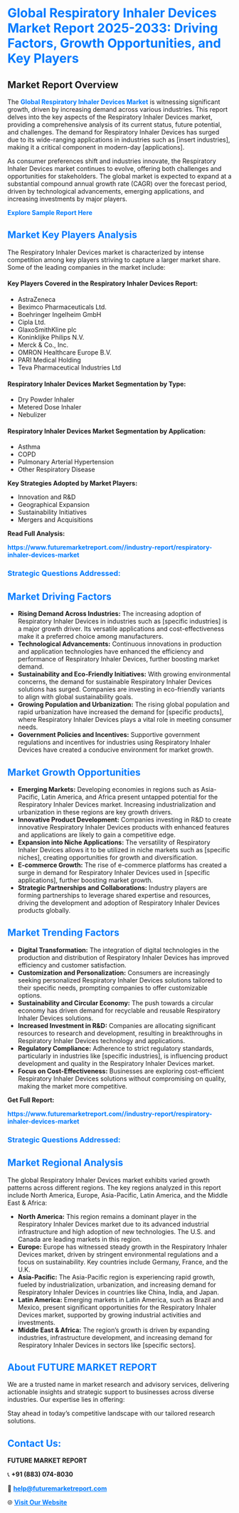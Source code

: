 <h1 style="color: #007BFF;">Global Respiratory Inhaler Devices Market Report 2025-2033: Driving Factors, Growth Opportunities, and Key Players</h1>

<section id="overview">
<h2>Market Report Overview</h2>
<p>The <a href="https://www.futuremarketreport.com//industry-report/respiratory-inhaler-devices-market" style="color: #007BFF; text-decoration: none;"><strong>Global Respiratory Inhaler Devices Market</strong></a> is witnessing significant growth, driven by increasing demand across various industries. This report delves into the key aspects of the Respiratory Inhaler Devices market, providing a comprehensive analysis of its current status, future potential, and challenges. The demand for Respiratory Inhaler Devices has surged due to its wide-ranging applications in industries such as [insert industries], making it a critical component in modern-day [applications].</p>
<p>As consumer preferences shift and industries innovate, the Respiratory Inhaler Devices market continues to evolve, offering both challenges and opportunities for stakeholders. The global market is expected to expand at a substantial compound annual growth rate (CAGR) over the forecast period, driven by technological advancements, emerging applications, and increasing investments by major players.</p>
</section>

<section id="overview">
<p><a href="https://www.futuremarketreport.com//request-sample/reportId=57354" style="color: #007BFF; text-decoration: none;"><strong>Explore Sample Report Here</strong></a></p>
</section>

<section id="key-players">
<h2 style="color: #007BFF;">Market Key Players Analysis</h2>
<p>The Respiratory Inhaler Devices market is characterized by intense competition among key players striving to capture a larger market share. Some of the leading companies in the market include:</p>
<h4>Key Players Covered in the Respiratory Inhaler Devices Report:</h4>
<ul><li>AstraZeneca</li><li>Beximco Pharmaceuticals Ltd.</li><li>Boehringer Ingelheim GmbH</li><li>Cipla Ltd.</li><li>GlaxoSmithKline plc</li><li>Koninklijke Philips N.V.</li><li>Merck &amp; Co., Inc.</li><li>OMRON Healthcare Europe B.V.</li><li>PARI Medical Holding</li><li>Teva Pharmaceutical Industries Ltd</li></ul>
<h4>Respiratory Inhaler Devices Market Segmentation by Type:</h4>
<ul><li>Dry Powder Inhaler</li><li>Metered Dose Inhaler</li><li>Nebulizer</li></ul>

<h4>Respiratory Inhaler Devices Market Segmentation by Application:</h4>
<ul><li>Asthma</li><li>COPD</li><li>Pulmonary Arterial Hypertension</li><li>Other Respiratory Disease</li></ul>
<p><strong>Key Strategies Adopted by Market Players:</strong></p>
<ul>
<li>Innovation and R&D</li>
<li>Geographical Expansion</li>
<li>Sustainability Initiatives</li>
<li>Mergers and Acquisitions</li>
</ul>
</section>

<section>
<p><strong>Read Full Analysis: </strong></p><a href="https://www.futuremarketreport.com//industry-report/respiratory-inhaler-devices-market" style="color: #007BFF; text-decoration: none;"><strong>https://www.futuremarketreport.com//industry-report/respiratory-inhaler-devices-market</strong></a>
<h3 style="color: #007BFF;">Strategic Questions Addressed:</h3>
</section>

<section id="driving-factors">
<h2 style="color: #007BFF;">Market Driving Factors</h2>
<ul>
<li><strong>Rising Demand Across Industries:</strong> The increasing adoption of Respiratory Inhaler Devices in industries such as [specific industries] is a major growth driver. Its versatile applications and cost-effectiveness make it a preferred choice among manufacturers.</li>
<li><strong>Technological Advancements:</strong> Continuous innovations in production and application technologies have enhanced the efficiency and performance of Respiratory Inhaler Devices, further boosting market demand.</li>
<li><strong>Sustainability and Eco-Friendly Initiatives:</strong> With growing environmental concerns, the demand for sustainable Respiratory Inhaler Devices solutions has surged. Companies are investing in eco-friendly variants to align with global sustainability goals.</li>
<li><strong>Growing Population and Urbanization:</strong> The rising global population and rapid urbanization have increased the demand for [specific products], where Respiratory Inhaler Devices plays a vital role in meeting consumer needs.</li>
<li><strong>Government Policies and Incentives:</strong> Supportive government regulations and incentives for industries using Respiratory Inhaler Devices have created a conducive environment for market growth.</li>
</ul>
</section>

<section id="growth-opportunities">
<h2 style="color: #007BFF;">Market Growth Opportunities</h2>
<ul>
<li><strong>Emerging Markets:</strong> Developing economies in regions such as Asia-Pacific, Latin America, and Africa present untapped potential for the Respiratory Inhaler Devices market. Increasing industrialization and urbanization in these regions are key growth drivers.</li>
<li><strong>Innovative Product Development:</strong> Companies investing in R&D to create innovative Respiratory Inhaler Devices products with enhanced features and applications are likely to gain a competitive edge.</li>
<li><strong>Expansion into Niche Applications:</strong> The versatility of Respiratory Inhaler Devices allows it to be utilized in niche markets such as [specific niches], creating opportunities for growth and diversification.</li>
<li><strong>E-commerce Growth:</strong> The rise of e-commerce platforms has created a surge in demand for Respiratory Inhaler Devices used in [specific applications], further boosting market growth.</li>
<li><strong>Strategic Partnerships and Collaborations:</strong> Industry players are forming partnerships to leverage shared expertise and resources, driving the development and adoption of Respiratory Inhaler Devices products globally.</li>
</ul>
</section>

<section id="trending-factors">
<h2 style="color: #007BFF;">Market Trending Factors</h2>
<ul>
<li><strong>Digital Transformation:</strong> The integration of digital technologies in the production and distribution of Respiratory Inhaler Devices has improved efficiency and customer satisfaction.</li>
<li><strong>Customization and Personalization:</strong> Consumers are increasingly seeking personalized Respiratory Inhaler Devices solutions tailored to their specific needs, prompting companies to offer customizable options.</li>
<li><strong>Sustainability and Circular Economy:</strong> The push towards a circular economy has driven demand for recyclable and reusable Respiratory Inhaler Devices solutions.</li>
<li><strong>Increased Investment in R&D:</strong> Companies are allocating significant resources to research and development, resulting in breakthroughs in Respiratory Inhaler Devices technology and applications.</li>
<li><strong>Regulatory Compliance:</strong> Adherence to strict regulatory standards, particularly in industries like [specific industries], is influencing product development and quality in the Respiratory Inhaler Devices market.</li>
<li><strong>Focus on Cost-Effectiveness:</strong> Businesses are exploring cost-efficient Respiratory Inhaler Devices solutions without compromising on quality, making the market more competitive.</li>
</ul>
</section>

<section>
<p><strong>Get Full Report: </strong></p><a href="https://www.futuremarketreport.com//industry-report/respiratory-inhaler-devices-market" style="color: #007BFF; text-decoration: none;"><strong>https://www.futuremarketreport.com//industry-report/respiratory-inhaler-devices-market</strong></a>
<h3 style="color: #007BFF;">Strategic Questions Addressed:</h3>
</section>


<section id="regional-analysis">
<h2 style="color: #007BFF;">Market Regional Analysis</h2>
<p>The global Respiratory Inhaler Devices market exhibits varied growth patterns across different regions. The key regions analyzed in this report include North America, Europe, Asia-Pacific, Latin America, and the Middle East & Africa:</p>
<ul>
<li><strong>North America:</strong> This region remains a dominant player in the Respiratory Inhaler Devices market due to its advanced industrial infrastructure and high adoption of new technologies. The U.S. and Canada are leading markets in this region.</li>
<li><strong>Europe:</strong> Europe has witnessed steady growth in the Respiratory Inhaler Devices market, driven by stringent environmental regulations and a focus on sustainability. Key countries include Germany, France, and the U.K.</li>
<li><strong>Asia-Pacific:</strong> The Asia-Pacific region is experiencing rapid growth, fueled by industrialization, urbanization, and increasing demand for Respiratory Inhaler Devices in countries like China, India, and Japan.</li>
<li><strong>Latin America:</strong> Emerging markets in Latin America, such as Brazil and Mexico, present significant opportunities for the Respiratory Inhaler Devices market, supported by growing industrial activities and investments.</li>
<li><strong>Middle East & Africa:</strong> The region’s growth is driven by expanding industries, infrastructure development, and increasing demand for Respiratory Inhaler Devices in sectors like [specific sectors].</li>
</ul>
</section>

<footer>
<h2 style="color: #007BFF;">About FUTURE MARKET REPORT</h2>
<p>We are a trusted name in market research and advisory services, delivering actionable insights and strategic support to businesses across diverse industries. Our expertise lies in offering:</p>

<p>Stay ahead in today’s competitive landscape with our tailored research solutions.</p>

<h2 style="color: #007BFF;">Contact Us:</h2>
<p><strong>FUTURE MARKET REPORT</strong></p>
<p>📞 <strong>+91 (883) 074-8030</strong></p>
<p>📧 <strong><a href="mailto:help@futuremarketreport.com" style="color: #007BFF;">help@futuremarketreport.com</a></strong></p>
<p>🌐 <strong><a href="https://www.futuremarketreport.com/" style="color: #007BFF;">Visit Our Website</a></strong></p>
</footer>